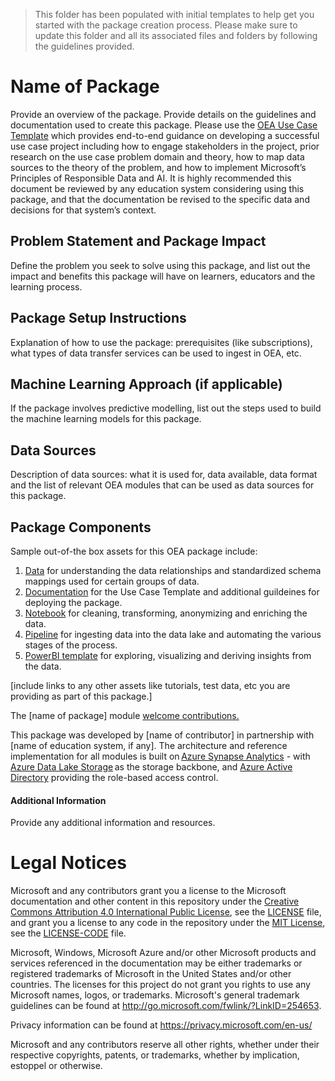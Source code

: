 > This folder has been populated with initial templates to help get you started with the package creation process. Please make sure to update this folder and all its associated files and folders by following the guidelines provided.

# Name of Package
Provide an overview of the package.
Provide details on the guidelines and documentation used to create this package. Please use the [OEA Use Case Template](https://github.com/ivybarley/OpenEduAnalytics/blob/main/docs/use_cases/Open_Education_Analytics_Use_Case_Template_v3.docx) which provides end-to-end guidance on developing a successful use case project including how to engage stakeholders in the project, prior research on the use case problem domain and theory, how to map data sources to the theory of the problem, and how to implement Microsoft’s Principles of Responsible Data and AI. It is highly recommended this document be reviewed by any education system considering using this package, and that the documentation be revised to the specific data and decisions for that system’s context.

## Problem Statement and Package Impact
Define the problem you seek to solve using this package, and list out the impact and benefits this package will have on learners, educators and the learning process.

## Package Setup Instructions
Explanation of how to use the package: prerequisites (like subscriptions), what types of data transfer services can be used to ingest in OEA, etc.

## Machine Learning Approach (if applicable)
If the package involves predictive modelling, list out the steps used to build the machine learning models for this package.

## Data Sources
Description of data sources: what it is used for, data available, data format and the list of relevant OEA modules that can be used as data sources for this package.

## Package Components 
Sample out-of-the box assets for this OEA package include: 
1. [Data](https://github.com/microsoft/OpenEduAnalytics/tree/main/packages/module_creation_kit/data) for understanding the data relationships and standardized schema mappings used for certain groups of data.
2. [Documentation](https://github.com/microsoft/OpenEduAnalytics/tree/main/packages/module_creation_kit/docs) for the Use Case Template and additional guildeines for deploying the package.
3. [Notebook](https://github.com/microsoft/OpenEduAnalytics/tree/main/packages/module_creation_kit/notebook) for cleaning, transforming, anonymizing and enriching the data.
4. [Pipeline](https://github.com/microsoft/OpenEduAnalytics/tree/main/packages/module_creation_kit/pipeline) for ingesting data into the data lake and automating the various stages of the process.
5. [PowerBI template](https://github.com/microsoft/OpenEduAnalytics/tree/main/packages/module_creation_kit/powerbi) for exploring, visualizing and deriving insights from the data.

[include links to any other assets like tutorials, test data, etc you are providing as part of this package.]

The [name of package] module [welcome contributions.](https://github.com/microsoft/OpenEduAnalytics/blob/main/docs/license/CONTRIBUTING.md) 

This package was developed by [name of contributor] in partnership with [name of education system, if any]. The architecture and reference implementation for all modules is built on [Azure Synapse Analytics](https://azure.microsoft.com/en-us/services/synapse-analytics/) - with [Azure Data Lake Storage](https://docs.microsoft.com/en-us/azure/storage/blobs/data-lake-storage-introduction) as the storage backbone,  and [Azure Active Directory](https://azure.microsoft.com/en-us/services/active-directory/) providing the role-based access control.

#### Additional Information
Provide any additional information and resources.

# Legal Notices

Microsoft and any contributors grant you a license to the Microsoft documentation and other content
in this repository under the [Creative Commons Attribution 4.0 International Public License](https://creativecommons.org/licenses/by/4.0/legalcode),
see the [LICENSE](LICENSE) file, and grant you a license to any code in the repository under the [MIT License](https://opensource.org/licenses/MIT), see the
[LICENSE-CODE](LICENSE-CODE) file.

Microsoft, Windows, Microsoft Azure and/or other Microsoft products and services referenced in the documentation
may be either trademarks or registered trademarks of Microsoft in the United States and/or other countries.
The licenses for this project do not grant you rights to use any Microsoft names, logos, or trademarks.
Microsoft's general trademark guidelines can be found at http://go.microsoft.com/fwlink/?LinkID=254653.

Privacy information can be found at https://privacy.microsoft.com/en-us/

Microsoft and any contributors reserve all other rights, whether under their respective copyrights, patents,
or trademarks, whether by implication, estoppel or otherwise.
